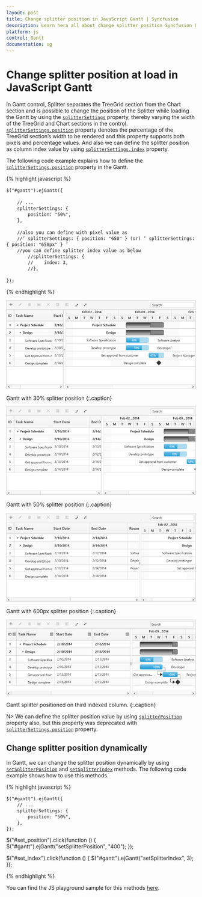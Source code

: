 ```yaml
---
layout: post
title: Change splitter position in JavaScript Gantt | Syncfusion
description: Learn hera all about change splitter position Syncfusion Essential JavaScript Gantt control, its elements and more details.
platform: js
control: Gantt
documentation: ug
---
```


# Change splitter position at load in JavaScript Gantt

In Gantt control, Splitter separates the TreeGrid section from the Chart section and is possible to change the position of the Splitter while loading the Gantt by using the [`splitterSettings`](/api/js/ejgantt#members:splittersettings "splitterSettings") property, thereby varying the width of the TreeGrid and Chart sections in the control. [`splitterSettings.position`](/api/js/ejgantt#members:splittersettings-position "splitterSettings.position") property denotes the percentage of the TreeGrid section’s width to be rendered and this property supports both pixels and percentage values.
And also we can define the splitter position as column index value by using [`splitterSettings.index`](/api/js/ejgantt#members:splittersettings-index "splitterSettings.index") property.

The following code example explains how to define the [`splitterSettings.position`](/api/js/ejgantt#members:splittersettings-position "splitterSettings.position") property in the Gantt.

{% highlight javascript %}

    $("#gantt").ejGantt({

        // ...     
        splitterSettings: {
            position: "50%",
        },

        //also you can define with pixel value as 
        //‘ splitterSettings: { position: "650" } (or) ‘ splitterSettings: { position: "650px" } ’
        //you can define splitter index value as below
            //splitterSettings: {
            //    index: 3,
            //},

    });

{% endhighlight %}

![Change splitter position in JavaScript Gantt.](/js/gantt/how-to/change-splitter-position_images/javascript-gantt-splitter-position.png)

Gantt with 30% splitter position
{:.caption}

![Change splitter thirty percent position in JavaScript Gantt.](/js/gantt/how-to/change-splitter-position_images/javascript-gantt-thirty-percent-position.png)

Gantt with 50% splitter position
{:.caption}

![Change splitter fifty percent position in JavaScript Gantt.](/js/gantt/how-to/change-splitter-position_images/javascript-gantt-fifty-percent-position.png)

Gantt with 600px splitter position
{:.caption}

![JavaScript Gantt with 600px splitter position.](/js/gantt/how-to/change-splitter-position_images/javascript-gantt-px-position.png)

Gantt splitter positioned on third indexed column.
{:.caption}

N> We can define the splitter position value by using [`splitterPosition`](/api/js/ejgantt#members:splitterposition) property also, but this property was deprecated with [`splitterSettings.position`](/api/js/ejgantt#members:splittersettings-position "splitterSettings.position") property.

## Change splitter position dynamically

In Gantt, we can change the splitter position dynamically by using [`setSplitterPosition`](/api/js/ejgantt#methods:setsplitterposition) and [`setSplitterIndex`](/api/js/ejgantt#methods:setsplitterindex) methods. The following code example shows how to use this methods.

{% highlight javascript %}

    $("#gantt").ejGantt({
        // ...     
        splitterSettings: {
            position: "50%",
        },
    });

$("#set_position").click(function () {
    $("#gantt").ejGantt("setSplitterPosition", "400");
});

$("#set_index").click(function () {
    $("#gantt").ejGantt("setSplitterIndex", 3);
});

{% endhighlight %}

You can find the JS playground sample for this methods [here](https://jsplayground.syncfusion.com/Sync_qxj4bcda "Demo Link").
